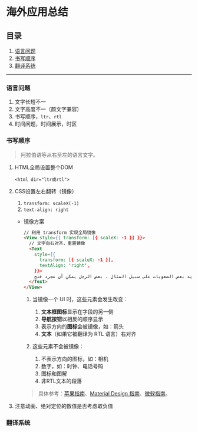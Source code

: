 # 海外应用总结

## 目录
1. [语言问题](#语言问题)
1. [书写顺序](#书写顺序)
1. [翻译系统](#翻译系统)

---
### 语言问题
1. 文字长短不一
2. 文字高度不一（颜文字兼容）
3. 书写顺序，`ltr`、`rtl`
4. 时间问题，时间展示，时区

### 书写顺序
>阿拉伯语等从右至左的语言文字。

1. HTML全局设置整个DOM

    `<html dir="ltr或rtl">`
2. CSS设置左右翻转（镜像）

    1. `transform: scaleX(-1)`
    2. `text-align: right`

    - 镜像方案

        ```html
        // 利用 transform 实现全局镜像
        <View style={{ transform: [{ scaleX: -1 }] }}>
          // 文字向右对齐，重置镜像
          <Text
            style={{
              transform: [{ scaleX: -1 }],
              textAlign: 'right',
            }}>
            على الرغم من أن لديه بعض الصعوبات على سبيل المثال ، بعض الرجل يمكن أن مجرد فتح devtools وإزالة أو تغيير قسم 'لانغ'. لمنع هذا ، أوصي بوضعه في المتغير.
          </Text>
        </View>
        ```

        1. 当镜像一个 UI 时，这些元素会发生改变：

            1. **文本框图标**显示在字段的另一侧
            2. **导航按钮**以相反的顺序显示
            3. 表示方向的**图标**会被镜像，如：箭头
            4. **文本**（如果它被翻译为 RTL 语言）右对齐
        2. 这些元素不会被镜像：

            1. 不表示方向的图标，如：相机
            2. 数字，如：时钟、电话号码
            3. 图标和图解
            4. 非RTL文本的段落

        >具体参考：[苹果指南](https://developer.apple.com/cn/design/human-interface-guidelines/right-to-left)、[Material Design 指南](https://www.mdui.org/design/usability/bidirectionality.html)、[微软指南](https://learn.microsoft.com/zh-cn/windows/apps/design/globalizing/design-for-bidi-text)。
3. 注意动画、绝对定位的数值是否考虑取负值

### 翻译系统
